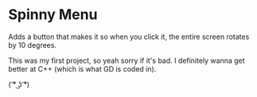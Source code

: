 # Spinny Menu

Adds a button that makes it so when you click it, the entire screen rotates by 10 degrees.

This was my first project, so yeah sorry if it's bad. I definitely wanna get better at C++ (which is what GD is coded in).

( ͡° ͜ʖ ͡°)